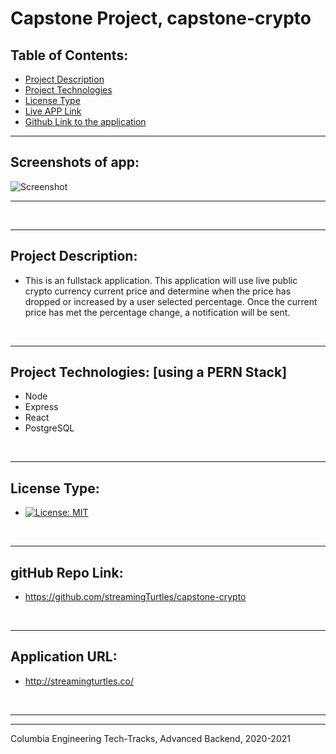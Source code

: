 # Capstone Project, capstone-crypto

    
  ## Table of Contents:
  - [Project Description](#project-description)
  - [Project Technologies](#project-technologies)
  - [License Type](#license-type)
  - [Live APP Link](http://streamingTurtles.co/)
  - [Github Link to the application](https://github.com/streamingTurtles/capstone-crypto)









  - - -
 
  ## Screenshots of app:
  ![Screenshot](/assets/pic-1.png)
    &nbsp;
  - - -
 
 
 
 
  &nbsp;
  - - -
  ## Project Description:
  - This is an fullstack application.  This application will use live public crypto currency current price and determine when the price has dropped or increased by a user selected percentage.  Once the current price has met the percentage change, a notification will be sent.
 

  &nbsp;
  - - -
  ## Project Technologies: [using a PERN Stack]
  - Node
  - Express
  - React
  - PostgreSQL
  
  
 
  &nbsp;
  - - -
  ## License Type:
  - [![License: MIT](https://img.shields.io/badge/License-MIT-yellow.svg)](https://opensource.org/licenses/MIT)

  &nbsp;
  - - -
  ## gitHub Repo Link:
  - https://github.com/streamingTurtles/capstone-crypto

  &nbsp;
  - - -
  ## Application URL:
  - http://streamingturtles.co/

  <!-- &nbsp;
  - - -
  ## Github Information:

  ![Streaming Turtles, LLC](https://avatars2.githubusercontent.com/u/1152009?v=4)
- user name: streamingTurtles
- [GitHub Profile](https://github.com/streamingTurtles)

  ## my-email-for-questions-and-information:
  - pcardillo@streamingTurtles.com   -->

  &nbsp;
- - -
- - -
Columbia Engineering Tech-Tracks, Advanced Backend, 2020-2021  
